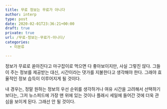 ```yaml
---
title: 무료 정보는 무료가 아니다
author: interp
type: post
date: 2020-02-01T23:36:21+00:00
draft: true
private: true
url: /무료-정보는-무료가-아니다/
categories:
  - 미분류

---
```

정보가 무료로 쏟아진다고 마구잡이로 먹으면 다 좋아보이지만, 사실 그렇진 않다. 그들이 주는 정보를 제공받는 대신, 시간이라는 댓가를 지불한다고 생각해야 한다. 그래야 효율적인 정보 습득이 이루어지게 될 것이다.

내 경우는, 정말 원하는 정보의 우선 순위를 생각하거나 여유 시간을 고려해서 선택하기 보다는, 그저 뉴스피드에 가장 맨 위에 있는 것이나 플래시 세일에 들어간 것에 더욱 관심을 보이게 된다. 그래선 안 될 것이다.